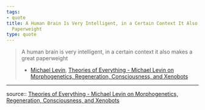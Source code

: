 ```yaml
---
tags:
- quote
title: A Human Brain Is Very Intelligent, in a Certain Context It Also Makes a Great
  Paperweight
type: quote
---
```

   
>A human brain is very intelligent, in a certain context it also makes a great paperweight   
>- [Michael Levin](/not_created.md), [Theories of Everything - Michael Levin on Morphogenetics, Regeneration, Consciousness, and Xenobots](/not_created.md)   
   
   
---   
source:: [Theories of Everything - Michael Levin on Morphogenetics, Regeneration, Consciousness, and Xenobots](/not_created.md)
